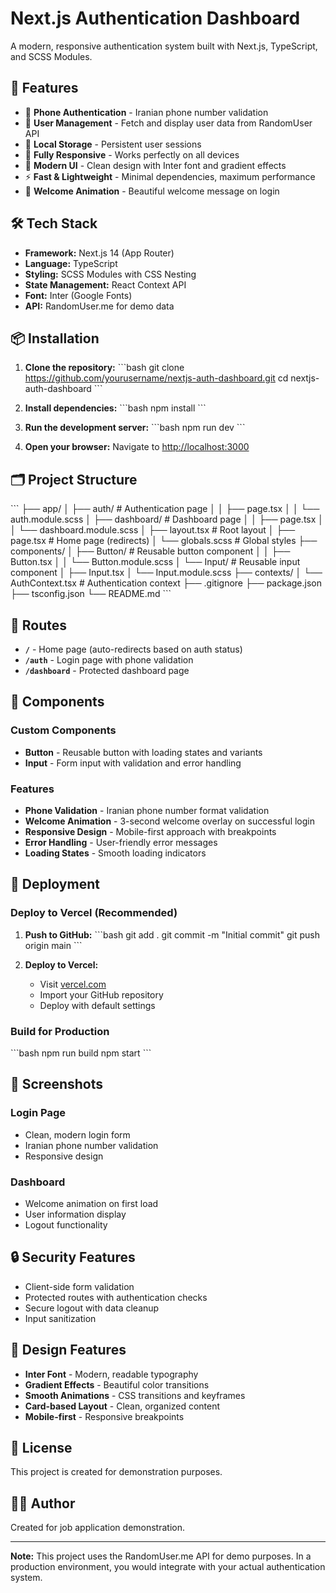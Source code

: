 # Next.js Authentication Dashboard

A modern, responsive authentication system built with Next.js, TypeScript, and SCSS Modules.

## 🚀 Features

- 🔐 **Phone Authentication** - Iranian phone number validation
- 👤 **User Management** - Fetch and display user data from RandomUser API
- 💾 **Local Storage** - Persistent user sessions
- 📱 **Fully Responsive** - Works perfectly on all devices
- 🎨 **Modern UI** - Clean design with Inter font and gradient effects
- ⚡ **Fast & Lightweight** - Minimal dependencies, maximum performance
- 🎉 **Welcome Animation** - Beautiful welcome message on login

## 🛠 Tech Stack

- **Framework:** Next.js 14 (App Router)
- **Language:** TypeScript
- **Styling:** SCSS Modules with CSS Nesting
- **State Management:** React Context API
- **Font:** Inter (Google Fonts)
- **API:** RandomUser.me for demo data

## 📦 Installation

1. **Clone the repository:**
   \`\`\`bash
   git clone https://github.com/yourusername/nextjs-auth-dashboard.git
   cd nextjs-auth-dashboard
   \`\`\`

2. **Install dependencies:**
   \`\`\`bash
   npm install
   \`\`\`

3. **Run the development server:**
   \`\`\`bash
   npm run dev
   \`\`\`

4. **Open your browser:**
   Navigate to [http://localhost:3000](http://localhost:3000)

## 🗂 Project Structure

\`\`\`
├── app/
│   ├── auth/                 # Authentication page
│   │   ├── page.tsx
│   │   └── auth.module.scss
│   ├── dashboard/            # Dashboard page
│   │   ├── page.tsx
│   │   └── dashboard.module.scss
│   ├── layout.tsx            # Root layout
│   ├── page.tsx              # Home page (redirects)
│   └── globals.scss          # Global styles
├── components/
│   ├── Button/               # Reusable button component
│   │   ├── Button.tsx
│   │   └── Button.module.scss
│   └── Input/                # Reusable input component
│       ├── Input.tsx
│       └── Input.module.scss
├── contexts/
│   └── AuthContext.tsx       # Authentication context
├── .gitignore
├── package.json
├── tsconfig.json
└── README.md
\`\`\`

## 🎯 Routes

- **`/`** - Home page (auto-redirects based on auth status)
- **`/auth`** - Login page with phone validation
- **`/dashboard`** - Protected dashboard page

## 🔧 Components

### Custom Components
- **Button** - Reusable button with loading states and variants
- **Input** - Form input with validation and error handling

### Features
- **Phone Validation** - Iranian phone number format validation
- **Welcome Animation** - 3-second welcome overlay on successful login
- **Responsive Design** - Mobile-first approach with breakpoints
- **Error Handling** - User-friendly error messages
- **Loading States** - Smooth loading indicators

## 🚀 Deployment

### Deploy to Vercel (Recommended)

1. **Push to GitHub:**
   \`\`\`bash
   git add .
   git commit -m "Initial commit"
   git push origin main
   \`\`\`

2. **Deploy to Vercel:**
   - Visit [vercel.com](https://vercel.com)
   - Import your GitHub repository
   - Deploy with default settings

### Build for Production

\`\`\`bash
npm run build
npm start
\`\`\`

## 📱 Screenshots

### Login Page
- Clean, modern login form
- Iranian phone number validation
- Responsive design

### Dashboard
- Welcome animation on first load
- User information display
- Logout functionality

## 🔒 Security Features

- Client-side form validation
- Protected routes with authentication checks
- Secure logout with data cleanup
- Input sanitization

## 🎨 Design Features

- **Inter Font** - Modern, readable typography
- **Gradient Effects** - Beautiful color transitions
- **Smooth Animations** - CSS transitions and keyframes
- **Card-based Layout** - Clean, organized content
- **Mobile-first** - Responsive breakpoints

## 📄 License

This project is created for demonstration purposes.

## 👨‍💻 Author

Created for job application demonstration.

---

**Note:** This project uses the RandomUser.me API for demo purposes. In a production environment, you would integrate with your actual authentication system.
